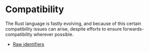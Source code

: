 # Compatibility

The Rust language is fastly evolving, and because of this certain compatibility
issues can arise, despite efforts to ensure forwards-compatibility wherever
possible.

* [Raw identifiers](compatibility/raw_identifiers.html)
